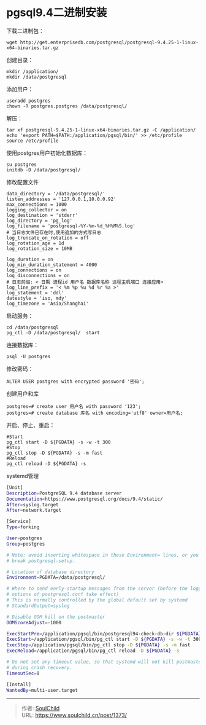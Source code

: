 # pgsql9.4二进制安装

<!--more-->
下载二进制包：

`wget http://get.enterprisedb.com/postgresql/postgresql-9.4.25-1-linux-x64-binaries.tar.gz`



创建目录：
```
mkdir /application/
mkdir /data/postgresql
```

添加用户：
```
useradd postgres
chown -R postgres.postgres /data/postgresql/
```

解压：
```
tar xf postgresql-9.4.25-1-linux-x64-binaries.tar.gz -C /application/
echo 'export PATH=$PATH:/application/pgsql/bin/' >> /etc/profile
source /etc/profile
```

使用postgres用户初始化数据库：
```
su postgres
initdb -D /data/postgresql/
```

修改配置文件
```
data_directory = '/data/postgresql/'
listen_addresses = '127.0.0.1,10.0.0.92'
max_connections = 1000
logging_collector = on
log_destination = 'stderr'
log_directory = 'pg_log'
log_filename = 'postgresql-%Y-%m-%d_%H%M%S.log'
# 当日志文件已存在时,使用追加的方式写日志
log_truncate_on_rotation = off
log_rotation_age = 1d
log_rotation_size = 10MB

log_duration = on
log_min_duration_statement = 4000
log_connections = on
log_disconnections = on
# 日志前缀: < 日期 进程id 用户名 数据库名称 远程主机端口 连接应用>
log_line_prefix = '< %m %p %u %d %r %a >'
log_statement = 'ddl'
datestyle = 'iso, mdy'
log_timezone = 'Asia/Shanghai'
```

启动服务：
```
cd /data/postgresql
pg_ctl -D /data/postgresql/  start
```

连接数据库：
```
psql -U postgres
```

修改密码：
```
ALTER USER postgres with encrypted password '密码';
```

创建用户和库
```
postgres=# create user 用户名 with password '123';
postgres=# create database 库名 with encoding='utf8' owner=用户名;
```

开启、停止、重启：
```
#Start
pg_ctl start -D ${PGDATA} -s -w -t 300
#Stop
pg_ctl stop -D ${PGDATA} -s -m fast
#Reload
pg_ctl reload -D ${PGDATA} -s
```

systemd管理
```bash
[Unit]
Description=PostgreSQL 9.4 database server
Documentation=https://www.postgresql.org/docs/9.4/static/
After=syslog.target
After=network.target

[Service]
Type=forking

User=postgres
Group=postgres

# Note: avoid inserting whitespace in these Environment= lines, or you may
# break postgresql-setup.

# Location of database directory
Environment=PGDATA=/data/postgresql/

# Where to send early-startup messages from the server (before the logging
# options of postgresql.conf take effect)
# This is normally controlled by the global default set by systemd
# StandardOutput=syslog

# Disable OOM kill on the postmaster
OOMScoreAdjust=-1000

ExecStartPre=/application/pgsql/bin/postgresql94-check-db-dir ${PGDATA}
ExecStart=/application/pgsql/bin/pg_ctl start -D ${PGDATA} -s -w -t 300
ExecStop=/application/pgsql/bin/pg_ctl stop -D ${PGDATA} -s -m fast
ExecReload=/application/pgsql/bin/pg_ctl reload -D ${PGDATA} -s

# Do not set any timeout value, so that systemd will not kill postmaster
# during crash recovery.
TimeoutSec=0

[Install]
WantedBy=multi-user.target
```


---

> 作者: [SoulChild](https://www.soulchild.cn)  
> URL: https://www.soulchild.cn/post/1373/  

